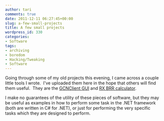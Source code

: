 ```yaml
---
author: tari
comments: true
date: 2011-12-11 06:27:45+00:00
slug: a-few-small-projects
title: A few small projects
wordpress_id: 330
categories:
- Software
tags:
- archiving
- boredom
- Hacking/Tweaking
- Software
---
```


Going through some of my old projects this evening, I came across a couple
little tools I wrote.  I've uploaded them here in the hope that others will find
them useful.  They are the [GCNClient GUI](/projects/gcnclient-gui.html) and [RX BRR
calculator](/projects/rx-brr-calc.html).

I make no guarantees of the utility of these pieces of software, but they may be
useful as examples in how to perform some task in the .NET framework (both are
written in C# for .NET), or just for performing the very specific tasks which
they are designed to perform.
